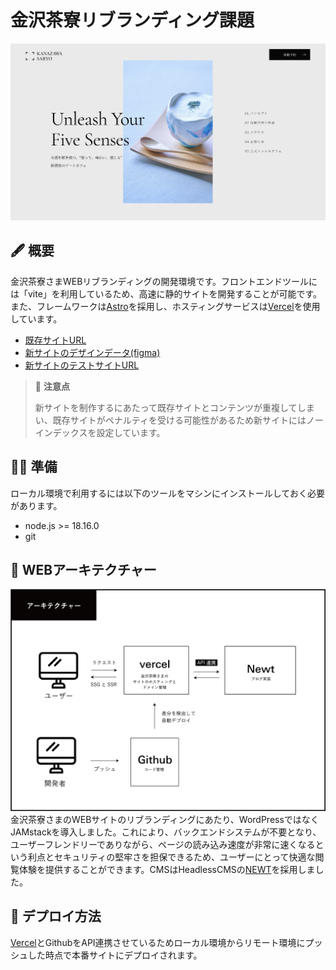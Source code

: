 # 金沢茶寮リブランディング課題

![screenshot](https://github.com/masakitami/kanazawa-saryo/blob/main/public/images/ogp.png)

## 🖋 概要
金沢茶寮さまWEBリブランディングの開発環境です。フロントエンドツールには「vite」を利用しているため、高速に静的サイトを開発することが可能です。
また、フレームワークは[Astro](https://astro.build/)を採用し、ホスティングサービスは[Vercel](https://vercel.com/)を使用しています。

- [既存サイトURL](https://www.kanazawasaryo.jp/)
- [新サイトのデザインデータ(figma)](https://x.gd/bUZGC)
- [新サイトのテストサイトURL](https://kanazawa-saryo.vercel.app/)

> 🚨 **注意点**
>
> 新サイトを制作するにあたって既存サイトとコンテンツが重複してしまい、既存サイトがペナルティを受ける可能性があるため新サイトにはノーインデックスを設定しています。

## 👨‍💻 準備
ローカル環境で利用するには以下のツールをマシンにインストールしておく必要があります。
- node.js >= 18.16.0
- git

## 📖 WEBアーキテクチャー
![screenshot](https://github.com/masakitami/kanazawa-saryo/blob/main/public/images/architecture.png)
金沢茶寮さまのWEBサイトのリブランディングにあたり、WordPressではなくJAMstackを導入しました。これにより、バックエンドシステムが不要となり、ユーザーフレンドリーでありながら、ページの読み込み速度が非常に速くなるという利点とセキュリティの堅牢さを担保できるため、ユーザーにとって快適な閲覧体験を提供することができます。CMSはHeadlessCMSの[NEWT](https://www.newt.so/)を採用しました。


## 💨 デプロイ方法
[Vercel](https://vercel.com/)とGithubをAPI連携させているためローカル環境からリモート環境にプッシュした時点で本番サイトにデプロイされます。
